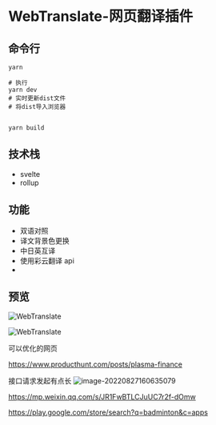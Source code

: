 # WebTranslate-网页翻译插件

## 命令行

```shell
yarn

# 执行
yarn dev
# 实时更新dist文件
# 将dist导入浏览器


yarn build
```

## 技术栈

- svelte
- rollup

## 功能

- 双语对照
- 译文背景色更换
- 中日英互译
- 使用彩云翻译 api
-

## 预览

![WebTranslate](https://img-blog.csdnimg.cn/df779da96a7040749a6b17df775ceecb.png)

![WebTranslate](./images/preview.gif)

可以优化的网页

https://www.producthunt.com/posts/plasma-finance


接口请求发起有点长
![image-20220827160635079](https://image.wujunbin.com/qiniu-1661587639902-image-20220827160635079.png)


https://mp.weixin.qq.com/s/JR1FwBTLCJuUC7r2f-dOmw

<!-- 原始语言识别不准，需要开发手动修改功能 -->
https://play.google.com/store/search?q=badminton&c=apps
